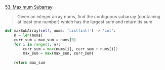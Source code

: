 [53. Maximum Subarray](https://leetcode.com/problems/maximum-subarray)

> Given an integer array nums, find the contiguous subarray (containing at least one number) which has the largest sum and return its sum.

```python
def maxSubArray(self, nums: 'List[int]') -> 'int': 
    n = len(nums) 
    curr_sum = max_sum = nums[0] 
    for i in range(1, n): 
        curr_sum = max(nums[i], curr_sum + nums[i]) 
        max_sum = max(max_sum, curr_sum) 
            
    return max_sum
```